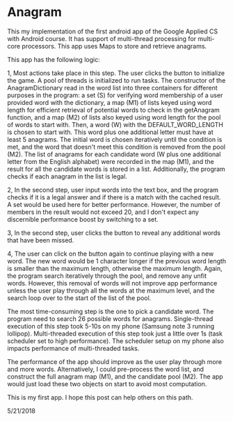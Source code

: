 # Anagram
This my implementation of the first android app of the Google Applied CS with Android course.
It has support of multi-thread processing for multi-core processors.
This app uses Maps to store and retrieve anagrams.

This app has the following logic:

1, Most actions take place in this step. The user clicks the button to initialize the game. A pool of threads is initialized to run tasks. The constructor of the AnagramDictionary read in the word list into three containers for different purposes in the program: a set (S) for verifying word membership of a user provided word with the dictionary, a map (M1) of lists keyed using word length for efficient retrieval of potential words to check in the getAnagram function, and a map (M2) of lists also keyed using word length for the pool of words to start with. Then, a word (W) with the DEFAULT_WORD_LENGTH is chosen to start with. This word plus one additional letter must have at least 5 anagrams. The initial word is chosen iteratively until the condition is met, and the word that doesn't meet this condition is removed from the pool (M2). The list of anagrams for each candidate word (W plus one additional letter from the English alphabet) were recorded in the map (M1), and the result for all the candidate words is stored in a list. Additionally, the program checks if each anagram in the list is legal.

2, In the second step, user input words into the text box, and the program checks if it is a legal answer and if there is a match with the cached result. A set would be used here for better performance. However, the number of members in the result would not exceed 20, and I don't expect any discernible performance boost by switching to a set.

3, In the second step, user clicks the button to reveal any additional words that have been missed.

4, The user can click on the button again to continue playing with a new word. The new word would be 1 character longer if the previous word length is smaller than the maximum length, otherwise the maximum length. Again, the program search iteratively through the pool, and remove any unfit words. However, this removal of words will not improve app performance unless the user play through all the words at the maximum level, and the search loop over to the start of the list of the pool. 

The most time-consuming step is the one to pick a candidate word. The program need to search 26 possible words for anagrams. Single-thread execution of this step took 5-10s on my phone (Samsung note 3 running lollipop). Multi-threaded execution of this step took just a little over 1s (task scheduler set to high performance). The scheduler setup on my phone also impacts performance of multi-threaded tasks.

The performance of the app should improve as the user play through more and more words. Alternatively, I could pre-process the word list, and construct the full anagram map (M1), and the candidate pool (M2). The app would just load these two objects on start to avoid most computation.

This is my first app. I hope this post can help others on this path.

5/21/2018
